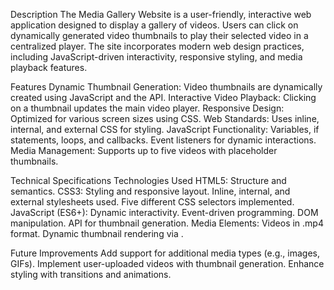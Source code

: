 Description
The Media Gallery Website is a user-friendly, interactive web application designed to display a gallery of videos. 
Users can click on dynamically generated video thumbnails to play their selected video in a centralized player. 
The site incorporates modern web design practices, including JavaScript-driven interactivity, responsive styling, and media playback features.

Features
Dynamic Thumbnail Generation: Video thumbnails are dynamically created using JavaScript and the <canvas> API.
Interactive Video Playback: Clicking on a thumbnail updates the main video player.
Responsive Design: Optimized for various screen sizes using CSS.
Web Standards: Uses inline, internal, and external CSS for styling.
JavaScript Functionality:
Variables, if statements, loops, and callbacks.
Event listeners for dynamic interactions.
Media Management: Supports up to five videos with placeholder thumbnails.

Technical Specifications
Technologies Used
HTML5: Structure and semantics.
CSS3: Styling and responsive layout.
Inline, internal, and external stylesheets used.
Five different CSS selectors implemented.
JavaScript (ES6+): Dynamic interactivity.
Event-driven programming.
DOM manipulation.
<canvas> API for thumbnail generation.
Media Elements:
Videos in .mp4 format.
Dynamic thumbnail rendering via <canvas>.

Future Improvements
Add support for additional media types (e.g., images, GIFs).
Implement user-uploaded videos with thumbnail generation.
Enhance styling with transitions and animations.
